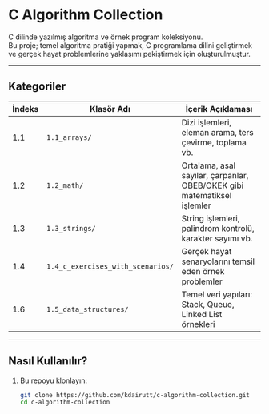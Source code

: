 # C Algorithm Collection

C dilinde yazılmış algoritma ve örnek program koleksiyonu.  
Bu proje; temel algoritma pratiği yapmak, C programlama dilini geliştirmek ve gerçek hayat problemlerine yaklaşımı pekiştirmek için oluşturulmuştur.

---

## Kategoriler 

| İndeks | Klasör Adı                     | İçerik Açıklaması                                                                 |
|--------|--------------------------------|------------------------------------------------------------------------------------|
| 1.1    | `1.1_arrays/`                  | Dizi işlemleri, eleman arama, ters çevirme, toplama vb.                           |
| 1.2    | `1.2_math/`                    | Ortalama, asal sayılar, çarpanlar, OBEB/OKEK gibi matematiksel işlemler          |
| 1.3    | `1.3_strings/`                 | String işlemleri, palindrom kontrolü, karakter sayımı vb.                         |
| 1.4    | `1.4_c_exercises_with_scenarios/` | Gerçek hayat senaryolarını temsil eden örnek problemler                           |
| 1.6    | `1.5_data_structures/`        | Temel veri yapıları: Stack, Queue, Linked List örnekleri                          |

---

## Nasıl Kullanılır?

1. Bu repoyu klonlayın:
   ```bash
   git clone https://github.com/kdairutt/c-algorithm-collection.git
   cd c-algorithm-collection
